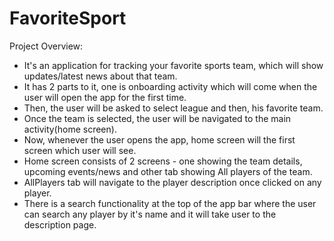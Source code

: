 # FavoriteSport

Project Overview:
- It's an application for tracking your favorite sports team, which will show updates/latest news about that team.
- It has 2 parts to it, one is onboarding activity which will come when the user will open the app for the first time.
- Then, the user will be asked to select league and then, his favorite team.
- Once the team is selected, the user will be navigated to the main activity(home screen).
- Now, whenever the user opens the app, home screen will the first screen which user will see.
- Home screen consists of 2 screens - one showing the team details, upcoming events/news and other tab showing All players of the team.
- AllPlayers tab will navigate to the player description once clicked on any player.
- There is a search functionality at the top of the app bar where the user can search any player by it's name and it will take user to the description page.
